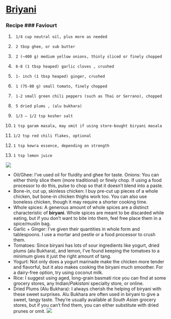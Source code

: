 # [Briyani](https://www.teaforturmeric.com/chicken-biryani/)
### Recipe ### Faviourt

1.      1/4 cup neutral oil, plus more as needed
2.      2 tbsp ghee, or sub butter
3.      2 (~400 g) medium yellow onions, thinly sliced or finely chopped
4.      6-8 (1 tbsp heaped) garlic cloves , crushed
5.      1- inch (1 tbsp heaped) ginger, crushed
6.      1 (75-80 g) small tomato, finely chopped
7.      1-2 small green chili peppers (such as Thai or Serrano), chopped

8.      5 dried plums , (alu bukhara)
9.      1/3 – 1/2 tsp kosher salt
10.     1 tsp garam masala, may omit if using store-bought biryani masala
11.     1/2 tsp red chili flakes, optional
12.     1 tsp kewra essence, depending on strength
13.     1 tsp lemon juice

![](https://www.teaforturmeric.com/wp-content/uploads/2020/11/Chicken-Biryani-16.jpg)



- Oil/Ghee:  I’ve used oil for fluidity and ghee for taste.
Onions: You can either thinly slice them (more traditional) or finely chop. If using a food processor to do this, pulse to chop so that it doesn’t blend into a paste. 
- Bone-in, cut up, skinless chicken: I buy pre-cut up pieces of a whole chicken, but bone-in chicken thighs work too. You can also use boneless chicken, though it may require a shorter cooking time.
- Whole spices: A generous amount of whole spices are a distinct characteristic of **biryani**. Whole spices are meant to be discarded while eating, but if you don’t want to bite into them, feel free place them in a spice/muslin bag.
- Garlic + Ginger: I’ve given their quantities in whole form and tablespoons. I use a mortar and pestle or a food processor to crush them.
- Tomatoes: Since biryani has lots of sour ingredients like yogurt, dried plums (alu Bukhara), and lemon, I’ve found keeping the tomatoes to a minimum gives it just the right amount of tang.
- Yogurt: Not only does a yogurt marinade make the chicken more tender and flavorful, but it also makes cooking the biryani much smoother. For a dairy-free option, try using coconut milk.
- Rice: I suggest using aged, long-grain basmati rice you can find at some grocery stores, any Indian/*Pakistani* specialty store, or online.
- Dried Plums (Alu Bukhara): I always cherish the helping of biryani with these sweet surprises. Alu Bukhara are often used in biryani to give a sweet, tangy taste. They’re usually available at *South Asian* grocery stores, but if you can’t find them, you can either substitute with dried prunes or omit.
![](https://pakistanichefs.com/wp-content/uploads/2022/02/thumb__700_0_0_0_auto.jpg)

